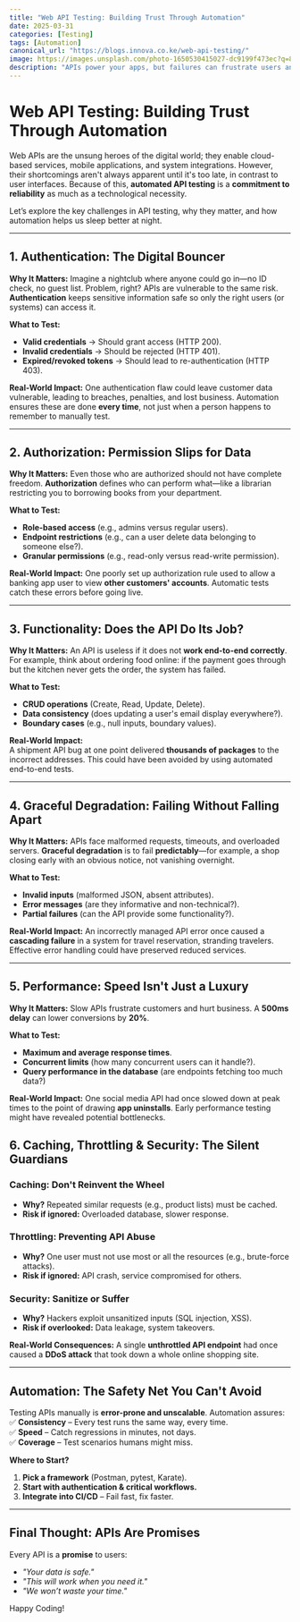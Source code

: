 ```yaml
---
title: "Web API Testing: Building Trust Through Automation"
date: 2025-03-31
categories: [Testing]
tags: [Automation]
canonical_url: "https://blogs.innova.co.ke/web-api-testing/"
image: https://images.unsplash.com/photo-1650530415027-dc9199f473ec?q=80&w=1333&auto=format&fit=crop&ixlib=rb-4.1.0&ixid=M3wxMjA3fDB8MHxwaG90by1wYWdlfHx8fGVufDB8fHx8fA%3D%3D
description: "APIs power your apps, but failures can frustrate users and break trust. I tried to explore how auth issues, poor error handling, and slow responses impact the user experience."
---
```


# **Web API Testing: Building Trust Through Automation**

Web APIs are the unsung heroes of the digital world; they enable cloud-based services, mobile applications, and system integrations. However, their shortcomings aren't always apparent until it's too late, in contrast to user interfaces. Because of this, **automated API testing** is a **commitment to reliability** as much as a technological necessity.  

Let’s explore the key challenges in API testing, why they matter, and how automation helps us sleep better at night.  

---

## **1. Authentication: The Digital Bouncer**

**Why It Matters:**
Imagine a nightclub where anyone could go in—no ID check, no guest list. Problem, right? APIs are vulnerable to the same risk. **Authentication** keeps sensitive information safe so only the right users (or systems) can access it.

**What to Test:**

- **Valid credentials** → Should grant access (HTTP 200).
- **Invalid credentials** → Should be rejected (HTTP 401).
- **Expired/revoked tokens** → Should lead to re-authentication (HTTP 403).

**Real-World Impact:**
One authentication flaw could leave customer data vulnerable, leading to breaches, penalties, and lost business. Automation ensures these are done **every time**, not just when a person happens to remember to manually test.

---

## **2. Authorization: Permission Slips for Data**

**Why It Matters:**
Even those who are authorized should not have complete freedom. **Authorization** defines who can perform what—like a librarian restricting you to borrowing books from your department.

**What to Test:**

- **Role-based access** (e.g., admins versus regular users).
- **Endpoint restrictions** (e.g., can a user delete data belonging to someone else?).
- **Granular permissions** (e.g., read-only versus read-write permission).

**Real-World Impact:**
One poorly set up authorization rule used to allow a banking app user to view **other customers' accounts**. Automatic tests catch these errors before going live.

---

## **3. Functionality: Does the API Do Its Job?**

**Why It Matters:**
An API is useless if it does not **work end-to-end correctly**. For example, think about ordering food online: if the payment goes through but the kitchen never gets the order, the system has failed.

**What to Test:**

- **CRUD operations** (Create, Read, Update, Delete).
- **Data consistency** (does updating a user's email display everywhere?).
- **Boundary cases** (e.g., null inputs, boundary values).

**Real-World Impact:**  
A shipment API bug at one point delivered **thousands of packages** to the incorrect addresses. This could have been avoided by using automated end-to-end tests.  

---

## **4. Graceful Degradation: Failing Without Falling Apart**  

**Why It Matters:**
APIs face malformed requests, timeouts, and overloaded servers. **Graceful degradation** is to fail **predictably**—for example, a shop closing early with an obvious notice, not vanishing overnight.

**What to Test:**

- **Invalid inputs** (malformed JSON, absent attributes).
- **Error messages** (are they informative and non-technical?).
- **Partial failures** (can the API provide some functionality?).

**Real-World Impact:**
An incorrectly managed API error once caused a **cascading failure** in a system for travel reservation, stranding travelers. Effective error handling could have preserved reduced services.

---

## **5. Performance: Speed Isn't Just a Luxury**

**Why It Matters:**
Slow APIs frustrate customers and hurt business. A **500ms delay** can lower conversions by **20%**.

**What to Test:**

- **Maximum and average response times**.
- **Concurrent limits** (how many concurrent users can it handle?).
- **Query performance in the database** (are endpoints fetching too much data?)

**Real-World Impact:**
One social media API had once slowed down at peak times to the point of drawing **app uninstalls**. Early performance testing might have revealed potential bottlenecks.

## **6. Caching, Throttling & Security: The Silent Guardians**

### **Caching: Don't Reinvent the Wheel**

- **Why?** Repeated similar requests (e.g., product lists) must be cached.
- **Risk if ignored:** Overloaded database, slower response.

### **Throttling: Preventing API Abuse**

- **Why?** One user must not use most or all the resources (e.g., brute-force attacks).
- **Risk if ignored:** API crash, service compromised for others.

### **Security: Sanitize or Suffer**

- **Why?** Hackers exploit unsanitized inputs (SQL injection, XSS).
- **Risk if overlooked:** Data leakage, system takeovers.

**Real-World Consequences:**
A single **unthrottled API endpoint** had once caused a **DDoS attack** that took down a whole online shopping site.

---

## **Automation: The Safety Net You Can't Avoid**

Testing APIs manually is **error-prone and unscalable**. Automation assures:
✅ **Consistency** – Every test runs the same way, every time.  
✅ **Speed** – Catch regressions in minutes, not days.  
✅ **Coverage** – Test scenarios humans might miss.  

**Where to Start?**  

1. **Pick a framework** (Postman, pytest, Karate).  
2. **Start with authentication & critical workflows.**  
3. **Integrate into CI/CD** – Fail fast, fix faster.  

---

## **Final Thought: APIs Are Promises**

Every API is a **promise** to users:  

- *"Your data is safe."*  
- *"This will work when you need it."*  
- *"We won’t waste your time."*

Happy Coding!
